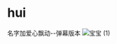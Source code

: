 # hui
名字加爱心飘动--弹幕版本
![宝宝 (1)](https://github.com/user-attachments/assets/a4b373ff-e33a-431a-a4de-652b9e6f41c0)
